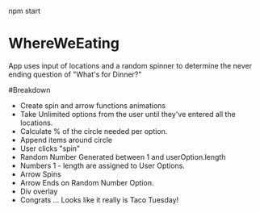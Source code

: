
npm start

# WhereWeEating
App uses input of locations and a random spinner to determine the never ending question of "What's for Dinner?"

#Breakdown
- Create spin and arrow functions animations
- Take Unlimited options from the user until they've entered all the locations.
- Calculate % of the circle needed per option.
- Append items around circle
- User clicks "spin"  
- Random Number Generated between 1 and userOption.length
- Numbers 1 - length are assigned to User Options.
- Arrow Spins
- Arrow Ends on Random Number Option.
- Div overlay
- Congrats ... Looks like it really is Taco Tuesday!
